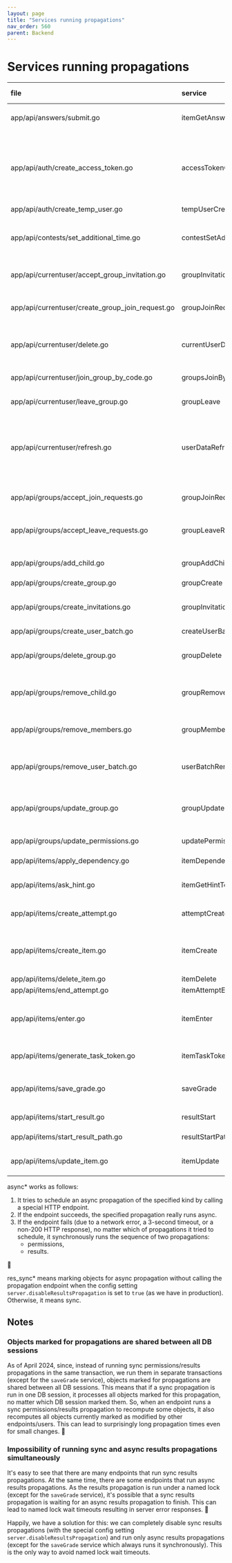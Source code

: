 ```yaml
---
layout: page
title: "Services running propagations"
nav_order: 560
parent: Backend
---
```

# Services running propagations

| file                                             | service                  | groups ancestors                                                                                        | items ancestors                                   | permissions                                                                                                                                                                               | results                                                                          |
|:-------------------------------------------------|:-------------------------|:--------------------------------------------------------------------------------------------------------|:--------------------------------------------------|:------------------------------------------------------------------------------------------------------------------------------------------------------------------------------------------|:---------------------------------------------------------------------------------|
| app/api/answers/submit.go                        | itemGetAnswerToken       |                                                                                                         |                                                   | res_sync* (if at least one item is unlocked by the results propagation)                                                                                                                   | res_sync*                                                                        |
| app/api/auth/create_access_token.go              | accessTokenCreate        | sync (if the code is given)                                                                             |                                                   | sync (if new badges are loaded and 'group_membership' permissions are removed)<br>+<br> res_sync* (if new badges are loaded and at least one item is unlocked by the results propagation) | res_sync* (if new badges are loaded)                                             |
| app/api/auth/create_temp_user.go                 | tempUserCreate           | sync                                                                                                    |                                                   |                                                                                                                                                                                           |                                                                                  |
| app/api/contests/set_additional_time.go          | contestSetAdditionalTime | sync (if groups_groups.expires_at is changed)                                                           |                                                   | res_sync* (if groups_groups.expires_at is changed and at least one item is unlocked by the results propagation)                                                                           | res_sync* (if groups_groups.expires_at is changed)                               |
| app/api/currentuser/accept_group_invitation.go   | groupInvitationAccept    | sync (if the group is not a team)                                                                       |                                                   | res_sync* (if at least one item is unlocked by the results propagation)                                                                                                                   | res_sync* (if the group is not a team)                                           |
| app/api/currentuser/create_group_join_request.go | groupJoinRequestCreate   | sync (if the request is automatically accepted and the group is not a team)                             |                                                   | res_sync* (if at least one item is unlocked by the results propagation)                                                                                                                   | res_sync* (if the request is automatically accepted and the group is not a team) |
| app/api/currentuser/delete.go                    | currentUserDeletion      |                                                                                                         |                                                   | sync (if at least one permissions_granted with source_group_id=user.group_id is removed)                                                                                                  |                                                                                  |
| app/api/currentuser/join_group_by_code.go        | groupsJoinByCode         | sync (if the group is not a team)                                                                       |                                                   | res_sync* (if at least one item is unlocked by the results propagation)                                                                                                                   | res_sync* (if the group is not a team)                                           |
| app/api/currentuser/leave_group.go               | groupLeave               | sync (if the group is not a team)                                                                       |                                                   | sync (if 'group_membership' permissions are removed)                                                                                                                                      |                                                                                  |
| app/api/currentuser/refresh.go                   | userDataRefresh          | sync (if new badges are loaded)                                                                         |                                                   | sync (if new badges are loaded and 'group_membership' permissions are removed)<br>+<br>res_sync* (if new badges are loaded and at least one item is unlocked by the results propagation)  | res_sync* (if new badges are loaded)                                             |
| app/api/groups/accept_join_requests.go           | groupJoinRequestsAccept  | sync (if there are join requests to accept and the group is not a team)                                 |                                                   | res_sync* (if at least one item is unlocked by the results propagation)                                                                                                                   | res_sync* (if there are join requests to accept and the group is not a team)     |
| app/api/groups/accept_leave_requests.go          | groupLeaveRequestsAccept | sync (if there are leave requests to accept and the group is not a team)                                |                                                   | sync (if there are leave requests to accept and 'group_membership' permissions are removed)                                                                                               |                                                                                  |
| app/api/groups/add_child.go                      | groupAddChild            | sync                                                                                                    |                                                   | res_sync* (if at least one item is unlocked by the results propagation)                                                                                                                   | res_sync*                                                                        |
| app/api/groups/create_group.go                   | groupCreate              | sync                                                                                                    |                                                   |                                                                                                                                                                                           |                                                                                  |
| app/api/groups/create_invitations.go             | groupInvitationsCreate   | sync (if at least one join request is automatically accepted and the group is not a team)               |                                                   | res_sync* (if at least one item is unlocked by the results propagation)                                                                                                                   | res_sync* (if at least one join request is automatically accepted)               |
| app/api/groups/create_user_batch.go              | createUserBatch          | sync                                                                                                    |                                                   |                                                                                                                                                                                           |                                                                                  |
| app/api/groups/delete_group.go                   | groupDelete              | sync (if at least one group relation is deleted)                                                        |                                                   | sync (if at least one permissions_granted linked to a removed group via source_group_id is deleted)                                                                                       |                                                                                  |
| app/api/groups/remove_child.go                   | groupRemoveChild         | sync (if at least one group relation is deleted)                                                        |                                                   | sync (if at least one permissions_granted linked to a removed group via source_group_id is deleted)                                                                                       |                                                                                  |
| app/api/groups/remove_members.go                 | groupMembersRemove       | sync (if at least one member is removed)                                                                |                                                   | sync (if at least one member is removed and 'group_membership' permissions are removed)                                                                                                   |                                                                                  |
| app/api/groups/remove_user_batch.go              | userBatchRemove          |                                                                                                         |                                                   | sync (if at least one permissions_granted with source_group_id=user.group_id is removed)                                                                                                  |                                                                                  |
| app/api/groups/update_group.go                   | groupUpdate              | sync (if group members are removed because of approval rules strengthening and the group is not a team) |                                                   | sync (if group members are removed because of approval rules strengthening and 'group_membership' permissions are removed)                                                                |                                                                                  |
| app/api/groups/update_permissions.go             | updatePermissions        |                                                                                                         |                                                   | sync                                                                                                                                                                                      | res_sync* (if 'can_view' or 'is_owner' is changed)                               |
| app/api/items/apply_dependency.go                | itemDependencyApply      |                                                                                                         |                                                   | sync (if at least one item is unlocked)                                                                                                                                                   | res_sync* (if at least one item is unlocked)                                     |
| app/api/items/ask_hint.go                        | itemGetHintToken         |                                                                                                         |                                                   | res_sync* (if at least one item is unlocked by the results propagation)                                                                                                                   | res_sync*                                                                        |
| app/api/items/create_attempt.go                  | attemptCreate            |                                                                                                         |                                                   | res_sync* (if at least one item is unlocked by the results propagation)                                                                                                                   | res_sync*                                                                        |
| app/api/items/create_item.go                     | itemCreate               |                                                                                                         | sync (if at least one items_items row is created) | async*                                                                                                                                                                                    | async*                                                                           |
| app/api/items/delete_item.go                     | itemDelete               |                                                                                                         | sync                                              | sync                                                                                                                                                                                      | *res_sync                                                                        |
| app/api/items/end_attempt.go                     | itemAttemptEnd           | sync                                                                                                    |                                                   |                                                                                                                                                                                           |                                                                                  |
| app/api/items/enter.go                           | itemEnter                | sync (if items.participants_group_id is not null)                                                       |                                                   | res_sync* (if items.participants_group_id is not null and at least one item is unlocked by the results propagation)                                                                       | res_sync* (if items.participants_group_id is not null)                           |
| app/api/items/generate_task_token.go             | itemTaskTokenGenerate    |                                                                                                         |                                                   | res_sync* (if at least one item is unlocked by the results propagation)                                                                                                                   | res_sync*                                                                        |
| app/api/items/save_grade.go                      | saveGrade                |                                                                                                         |                                                   | sync (if at least one item is unlocked by the results propagation, processes only changes made by this request)                                                                           | sync (without the named lock, processes only changes made by this request)       |
| app/api/items/start_result.go                    | resultStart              |                                                                                                         |                                                   |                                                                                                                                                                                           | async* (if the result is inserted or updated)                                    |
| app/api/items/start_result_path.go               | resultStartPath          |                                                                                                         |                                                   |                                                                                                                                                                                           | async* (if the result are to be inserted)                                        |
| app/api/items/update_item.go                     | itemUpdate               |                                                                                                         | sync (if children are modified)                   | async* (if children are modified)                                                                                                                                                         | async* (if children/no_score/validation_type are modified)                       |

async* works as follows:
1. It tries to schedule an async propagation of the specified kind by calling a special HTTP endpoint.
2. If the endpoint succeeds, the specified propagation really runs async.
3. If the endpoint fails (due to a network error, a 3-second timeout, or a non-200 HTTP response), no matter which of propagations it tried to schedule, it synchronously runs the sequence of two propagations:
   - permissions,
   - results.

🤷

res_sync* means marking objects for async propagation without  calling the propagation endpoint when the config setting `server.disableResultsPropagation` is set to `true` (as we have in production). Otherwise, it means sync.

## Notes

### Objects marked for propagations are shared between all DB sessions

As of April 2024, since, instead of running sync permissions/results propagations in the same transaction, we run them in separate transactions (except for the `saveGrade` service), objects marked for propagations are shared between all DB sessions. This means that if a sync propagation is run in one DB session, it processes all objects marked for this propagation, no matter which DB session marked them. So, when an endpoint runs a sync permissions/results propagation to recompute some objects, it also recomputes all objects currently marked as modified by other endpoints/users. This can lead to surprisingly long propagation times even for small changes. 🤷

### Impossibility of running sync and async results propagations simultaneously
It's easy to see that there are many endpoints that run sync results propagations. At the same time, there are some endpoints that run async results propagations. As the results propagation is run under a named lock (except for the `saveGrade` service), it's possible that a sync results propagation is waiting for an async results propagation to finish. This can lead to named lock wait timeouts resulting in server error responses. 🤷

Happily, we have a solution for this: we can completely disable sync results propagations (with the special config setting `server.disableResultsPropagation`) and run only async results propagations (except for the `saveGrade` service which always runs it synchronously). This is the only way to avoid named lock wait timeouts.
